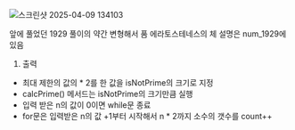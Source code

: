 ![스크린샷 2025-04-09 134103](https://github.com/user-attachments/assets/28469dd0-f5ef-4753-b80e-d8b2ee537b4c)

앞에 풀었던 1929 풀이의 약간 변형해서 품
에라토스테네스의 체 설명은 num_1929에 있음

1. 출력
- 최대 제한의 값의 * 2를 한 값을 isNotPrime의 크기로 지정
- calcPrime() 메서드는 isNotPrime의 크기만큼 실행
- 입력 받은 n의 값이 0이면 while문 종료
- for문은 입력받은 n의 값 +1부터 시작해서 n * 2까지 소수의 갯수를 count++
